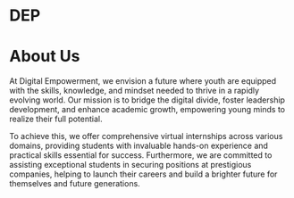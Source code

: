 # DEP

# About Us
At Digital Empowerment, we envision a future where youth are equipped with the skills, knowledge, and mindset needed to thrive in a rapidly evolving world. Our mission is to bridge the digital divide, foster leadership development, and enhance academic growth, empowering young minds to realize their full potential.

To achieve this, we offer comprehensive virtual internships across various domains, providing students with invaluable hands-on experience and practical skills essential for success. Furthermore, we are committed to assisting exceptional students in securing positions at prestigious companies, helping to launch their careers and build a brighter future for themselves and future generations.
